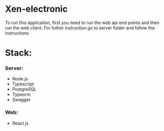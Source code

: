 # Xen-electronic

To run this application, first you need to run the web api end points and then run the web client.
For futher instruction go to server folder and follow the instructions

# Stack:
### Server:
- Node.js
- Typescript
- PostgreSQL
- Typeorm
- Swagger

### Web:
- React js
